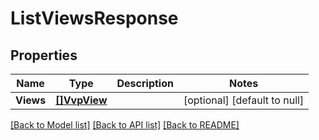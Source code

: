 # ListViewsResponse

## Properties
Name | Type | Description | Notes
------------ | ------------- | ------------- | -------------
**Views** | [**[]VvpView**](VvpView.md) |  | [optional] [default to null]

[[Back to Model list]](../README.md#documentation-for-models) [[Back to API list]](../README.md#documentation-for-api-endpoints) [[Back to README]](../README.md)



